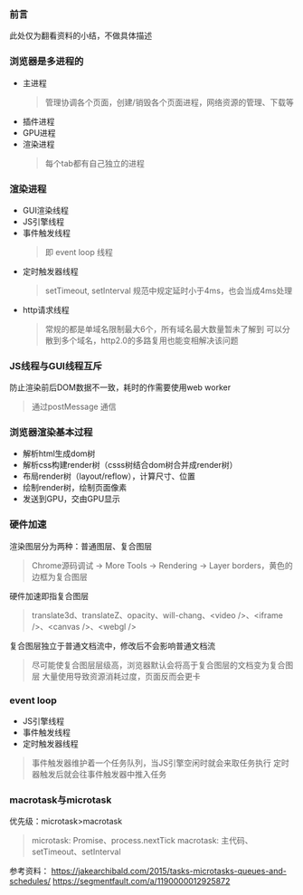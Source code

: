 ### 前言
此处仅为翻看资料的小结，不做具体描述

### 浏览器是多进程的
- 主进程
    > 管理协调各个页面，创建/销毁各个页面进程，网络资源的管理、下载等
- 插件进程
- GPU进程
- 渲染进程
    > 每个tab都有自己独立的进程

### 渲染进程
- GUI渲染线程
- JS引擎线程
- 事件触发线程
    > 即 event loop 线程
- 定时触发器线程
    > setTimeout, setInterval
    > 规范中规定延时小于4ms，也会当成4ms处理
- http请求线程
    > 常规的都是单域名限制最大6个，所有域名最大数量暂未了解到
    > 可以分散到多个域名，http2.0的多路复用也能变相解决该问题

### JS线程与GUI线程互斥
防止渲染前后DOM数据不一致，耗时的作需要使用web worker
> 通过postMessage 通信

### 浏览器渲染基本过程
- 解析html生成dom树
- 解析css构建render树（csss树结合dom树合并成render树）
- 布局render树（layout/reflow），计算尺寸、位置
- 绘制render树，绘制页面像素
- 发送到GPU，交由GPU显示

### 硬件加速
渲染图层分为两种：普通图层、复合图层
> Chrome源码调试 -> More Tools -> Rendering -> Layer borders，黄色的边框为复合图层

硬件加速即指复合图层
> translate3d、translateZ、opacity、will-chang、\<video \/\>、\<iframe />、\<canvas />、\<webgl />

复合图层独立于普通文档流中，修改后不会影响普通文档流
> 尽可能使复合图层层级高，浏览器默认会将高于复合图层的文档变为复合图层
> 大量使用导致资源消耗过度，页面反而会更卡

### event loop
- JS引擎线程
- 事件触发线程
- 定时触发器线程
> 事件触发器维护着一个任务队列，当JS引擎空闲时就会来取任务执行
> 定时器触发后就会往事件触发器中推入任务

### macrotask与microtask
优先级：microtask>macrotask
> microtask: Promise、process.nextTick
> macrotask: 主代码、setTimeout、setInterval

参考资料：
https://jakearchibald.com/2015/tasks-microtasks-queues-and-schedules/
https://segmentfault.com/a/1190000012925872